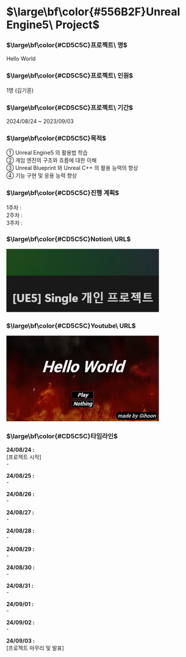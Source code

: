 # $\large\bf\color{#556B2F}Unreal Engine5\ Project$

### $\large\bf\color{#CD5C5C}프로젝트\ 명$
Hello World

### $\large\bf\color{#CD5C5C}프로젝트\ 인원$
1명 (김기훈)

### $\large\bf\color{#CD5C5C}프로젝트\ 기간$
2024/08/24 ~ 2023/09/03

### $\large\bf\color{#CD5C5C}목적$
① Unreal Engine5 의 활용법 학습</br>
② 게임 엔진의 구조와 흐름에 대한 이해</br>
③ Unreal Blueprint 와 Unreal C++ 의 활용 능력의 향상</br>
④ 기능 구현 및 응용 능력 향상</br>

### $\large\bf\color{#CD5C5C}진행 계획$
1주차 : 
</br>
2주차 : 
</br>
3주차 : 

### $\large\bf\color{#CD5C5C}Notion\ URL$
<a href="https://reminiscent-moth-47a.notion.site/UE5-Single-e540b8c03b17478eab34ec2248c2ab6a?pvs=4">
    <img src="./ReadMe/Notion.png" alt="Win32API 개발일지" width="400"/>
</a>
</br>

### $\large\bf\color{#CD5C5C}Youtube\ URL$
<a href="https://youtu.be/3WtWpuiZKHQ?si=RhyvdUjwbz10e-NU">
    <img src="./ReadMe/HelloWorld.png" alt="UE5 포폴영상" width="400"/>
</a>
</br>

### $\large\bf\color{#CD5C5C}타임라인$
<b>24/08/24 :</b></br>
[프로젝트 시작]</br>
-&nbsp;</br>

<b>24/08/25 :</b></br>
-&nbsp;</br>

<b>24/08/26 :</b></br>
-&nbsp;</br>

<b>24/08/27 :</b></br>
-&nbsp;</br>

<b>24/08/28 :</b></br>
-&nbsp;</br>

<b>24/08/29 :</b></br>
-&nbsp;</br>

<b>24/08/30 :</b></br>
-&nbsp;</br>

<b>24/08/31 :</b></br>
-&nbsp;</br>

<b>24/09/01 :</b></br>
-&nbsp;</br>

<b>24/09/02 :</b></br>
-&nbsp;</br>

<b>24/09/03 :</b></br>
[프로젝트 마무리 및 발표]</br>